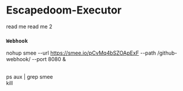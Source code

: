 # Escapedoom-Executor
read me
read me 2


### `Webhook`
nohup smee --url https://smee.io/pCvMq4bSZOApExF --path /github-webhook/ --port 8080 &

<br/>
ps aux | grep smee  <br/>
kill <PID>
